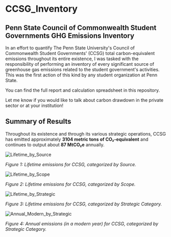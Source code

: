 # CCSG_Inventory
## Penn State Council of Commonwealth Student Governments GHG Emissions Inventory

In an effort to quantify The Penn State University's Council of Commonwealth Student Governments' (CCSG) total carbon-equivalent emissions throughout its entire existence, I was tasked with the responsibility of performing an inventory of every significant source of greenhouse gas emissions related to the student government's activities. This was the first action of this kind by any student organization at Penn State. 

You can find the full report and calculation spreadsheet in this repository.

Let me know if you would like to talk about carbon drawdown in the private sector or at your institution!

## Summary of Results

Throughout its existence and through its various strategic operations, CCSG has emitted approximately **3104 metric tons of CO₂-equivalent** and continues to output about **87 MtCO₂e** annually. 

![Lifetime_by_Source](https://user-images.githubusercontent.com/78238053/156868837-e83fe7b1-6e08-4c11-9f3a-4452864a4031.png)

*Figure 1: Lifetime emissions for CCSG, categorized by Source.*

![Lifetime_by_Scope](https://user-images.githubusercontent.com/78238053/156868843-61cf8266-e3eb-4de2-8241-e4ff58645ded.png)

*Figure 2: Lifetime emissions for CCSG, categorized by Scope.*

![Lifetime_by_Strategic](https://user-images.githubusercontent.com/78238053/156868831-e435dab8-823f-41d4-82d9-8c3b25e2e905.png)

*Figure 3: Lifetime emissions for CCSG, categorized by Strategic Category.*

![Annual_Modern_by_Strategic](https://user-images.githubusercontent.com/78238053/156868829-3ef7303f-b073-43b3-9252-cae952619185.png)

*Figure 4: Annual emissions (in a modern year) for CCSG, categorized by Strategic Category.*
